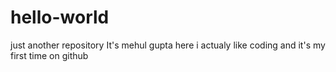 # hello-world
just another repository
It's mehul gupta here i actualy like coding and it's my first time on github
